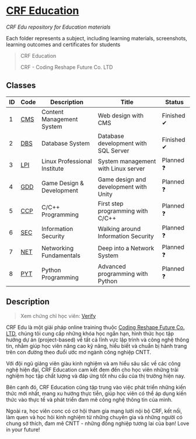 # [CRF Education](https://education.crfnetwork.com/verify.html)

*CRF Edu repository for Education materials*

Each folder represents a subject, including learning materials, screenshots, learning outcomes and certificates for students

> CRF Education
>
> CRF - Coding Reshape Future Co. LTD

## Classes

| ID | Code | Description | Title | Status |
| --- | --- | --- | --- | --- |
| 1 | [CMS](./CMS) | Content Management System | Web design with CMS | Finished ✔ |
| 2 | [DBS](./DBS) | Database System | Database development with SQL Server | Finished ✔ |
| 3 | [LPI](./LPI) | Linux Professional Institute | System management with Linux server | Planned ❓ |
| 4 | [GDD](./GDD) | Game Design & Development | Game design and development with Unity | Planned ❓ |
| 5 | [CCP](./CPP) | C/C++ Programming | First step programming with C/C++ | Planned ❓ |
| 6 | [SEC](./SEC) | Information Security | Walking around Information Security | Planned ❓ |
| 7 | [NET](./NET) | Networking Fundamentals | Deep into a Network System | Planned ❓ |
| 8 | [PYT](./PYT) | Python Programming | Advanced programming with Python | Planned ❓ |

## Description

> Xem chứng chỉ học viên: [Verify](https://education.crfnetwork.com/verify.html)

CRF Edu là một giải pháp online training thuộc [Coding Reshape Future Co. LTD](https://www.crfnetwork.com/), chúng tôi cung cấp những khóa học ngắn hạn, hình thức học tập hướng dự án (project-based) về tất cả lĩnh vực lập trình và công nghệ thông tin, nhằm giúp học viên nâng cao kỹ năng, hiểu biết và chuẩn bị hành trang trên con đường theo đuổi ước mơ ngành công nghiệp CNTT.

Với đội ngũ giảng viên giàu kinh nghiệm và am hiểu sâu sắc về các công nghệ hiện đại, CRF Education cam kết đem đến cho học viên những trải nghiệm học tập chất lượng và đáp ứng tốt nhu cầu của thị trường hiện nay.

Bên cạnh đó, CRF Education cũng tập trung vào việc phát triển những kiến thức mới nhất, mang xu hướng thực tiễn, giúp học viên có thể áp dụng kiến thức vào thực tế và phát triển đam mê công nghệ thông tin của mình.

Ngoài ra, học viên conc có cơ hội tham gia mạng lưới nội bộ CRF, kết nối, làm quen và học hỏi kinh nghiệm từ những chuyên gia và những người có chung sở thích, đam mê CNTT - những đồng nghiệp tương lai của bạn! Love in your future!
